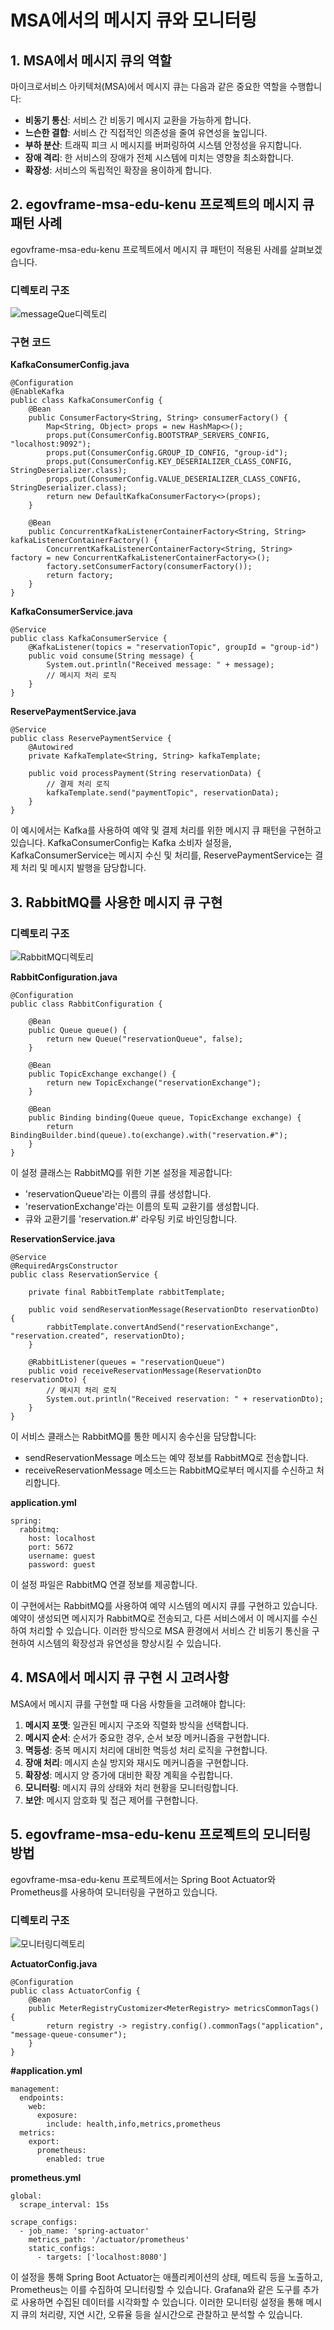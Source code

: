 # MSA에서의 메시지 큐와 모니터링

## 1. MSA에서 메시지 큐의 역할

마이크로서비스 아키텍처(MSA)에서 메시지 큐는 다음과 같은 중요한 역할을 수행합니다:

- **비동기 통신**: 서비스 간 비동기 메시지 교환을 가능하게 합니다.
- **느슨한 결합**: 서비스 간 직접적인 의존성을 줄여 유연성을 높입니다.
- **부하 분산**: 트래픽 피크 시 메시지를 버퍼링하여 시스템 안정성을 유지합니다.
- **장애 격리**: 한 서비스의 장애가 전체 시스템에 미치는 영향을 최소화합니다.
- **확장성**: 서비스의 독립적인 확장을 용이하게 합니다.



## 2. egovframe-msa-edu-kenu 프로젝트의 메시지 큐 패턴 사례

egovframe-msa-edu-kenu 프로젝트에서 메시지 큐 패턴이 적용된 사례를 살펴보겠습니다.

### 디렉토리 구조
![messageQue디렉토리](images/image1.png)

### 구현 코드

**KafkaConsumerConfig.java**
```
@Configuration
@EnableKafka
public class KafkaConsumerConfig {
    @Bean
    public ConsumerFactory<String, String> consumerFactory() {
        Map<String, Object> props = new HashMap<>();
        props.put(ConsumerConfig.BOOTSTRAP_SERVERS_CONFIG, "localhost:9092");
        props.put(ConsumerConfig.GROUP_ID_CONFIG, "group-id");
        props.put(ConsumerConfig.KEY_DESERIALIZER_CLASS_CONFIG, StringDeserializer.class);
        props.put(ConsumerConfig.VALUE_DESERIALIZER_CLASS_CONFIG, StringDeserializer.class);
        return new DefaultKafkaConsumerFactory<>(props);
    }

    @Bean
    public ConcurrentKafkaListenerContainerFactory<String, String> kafkaListenerContainerFactory() {
        ConcurrentKafkaListenerContainerFactory<String, String> factory = new ConcurrentKafkaListenerContainerFactory<>();
        factory.setConsumerFactory(consumerFactory());
        return factory;
    }
}
```


**KafkaConsumerService.java**
```
@Service
public class KafkaConsumerService {
    @KafkaListener(topics = "reservationTopic", groupId = "group-id")
    public void consume(String message) {
        System.out.println("Received message: " + message);
        // 메시지 처리 로직
    }
}
```

**ReservePaymentService.java**
```
@Service
public class ReservePaymentService {
    @Autowired
    private KafkaTemplate<String, String> kafkaTemplate;

    public void processPayment(String reservationData) {
        // 결제 처리 로직
        kafkaTemplate.send("paymentTopic", reservationData);
    }
}
```



이 예시에서는 Kafka를 사용하여 예약 및 결제 처리를 위한 메시지 큐 패턴을 구현하고 있습니다. KafkaConsumerConfig는 Kafka 소비자 설정을, KafkaConsumerService는 메시지 수신 및 처리를, ReservePaymentService는 결제 처리 및 메시지 발행을 담당합니다.

## 3. RabbitMQ를 사용한 메시지 큐 구현

### 디렉토리 구조
![RabbitMQ디렉토리](images/image3.png)

**RabbitConfiguration.java**
```
@Configuration
public class RabbitConfiguration {

    @Bean
    public Queue queue() {
        return new Queue("reservationQueue", false);
    }

    @Bean
    public TopicExchange exchange() {
        return new TopicExchange("reservationExchange");
    }

    @Bean
    public Binding binding(Queue queue, TopicExchange exchange) {
        return BindingBuilder.bind(queue).to(exchange).with("reservation.#");
    }
}
```

이 설정 클래스는 RabbitMQ를 위한 기본 설정을 제공합니다:
- 'reservationQueue'라는 이름의 큐를 생성합니다.
- 'reservationExchange'라는 이름의 토픽 교환기를 생성합니다.
- 큐와 교환기를 'reservation.#' 라우팅 키로 바인딩합니다.


**ReservationService.java**
```
@Service
@RequiredArgsConstructor
public class ReservationService {

    private final RabbitTemplate rabbitTemplate;

    public void sendReservationMessage(ReservationDto reservationDto) {
        rabbitTemplate.convertAndSend("reservationExchange", "reservation.created", reservationDto);
    }

    @RabbitListener(queues = "reservationQueue")
    public void receiveReservationMessage(ReservationDto reservationDto) {
        // 메시지 처리 로직
        System.out.println("Received reservation: " + reservationDto);
    }
}
```

이 서비스 클래스는 RabbitMQ를 통한 메시지 송수신을 담당합니다:
- sendReservationMessage 메소드는 예약 정보를 RabbitMQ로 전송합니다.
- receiveReservationMessage 메소드는 RabbitMQ로부터 메시지를 수신하고 처리합니다.


**application.yml**
```
spring:
  rabbitmq:
    host: localhost
    port: 5672
    username: guest
    password: guest
```
이 설정 파일은 RabbitMQ 연결 정보를 제공합니다.

이 구현에서는 RabbitMQ를 사용하여 예약 시스템의 메시지 큐를 구현하고 있습니다. 예약이 생성되면 메시지가 RabbitMQ로 전송되고, 다른 서비스에서 이 메시지를 수신하여 처리할 수 있습니다. 이러한 방식으로 MSA 환경에서 서비스 간 비동기 통신을 구현하여 시스템의 확장성과 유연성을 향상시킬 수 있습니다.


## 4. MSA에서 메시지 큐 구현 시 고려사항

MSA에서 메시지 큐를 구현할 때 다음 사항들을 고려해야 합니다:

1. **메시지 포맷**: 일관된 메시지 구조와 직렬화 방식을 선택합니다.
2. **메시지 순서**: 순서가 중요한 경우, 순서 보장 메커니즘을 구현합니다.
3. **멱등성**: 중복 메시지 처리에 대비한 멱등성 처리 로직을 구현합니다.
4. **장애 처리**: 메시지 손실 방지와 재시도 메커니즘을 구현합니다.
5. **확장성**: 메시지 양 증가에 대비한 확장 계획을 수립합니다.
6. **모니터링**: 메시지 큐의 상태와 처리 현황을 모니터링합니다.
7. **보안**: 메시지 암호화 및 접근 제어를 구현합니다.



## 5. egovframe-msa-edu-kenu 프로젝트의 모니터링 방법

egovframe-msa-edu-kenu 프로젝트에서는 Spring Boot Actuator와 Prometheus를 사용하여 모니터링을 구현하고 있습니다.

### 디렉토리 구조
![모니터링디렉토리](images/image2.png)

 
**ActuatorConfig.java**
```
@Configuration
public class ActuatorConfig {
    @Bean
    public MeterRegistryCustomizer<MeterRegistry> metricsCommonTags() {
        return registry -> registry.config().commonTags("application", "message-queue-consumer");
    }
}
```


**#application.yml**
```
management:
  endpoints:
    web:
      exposure:
        include: health,info,metrics,prometheus
  metrics:
    export:
      prometheus:
        enabled: true
```        

**prometheus.yml**
```
global:
  scrape_interval: 15s

scrape_configs:
  - job_name: 'spring-actuator'
    metrics_path: '/actuator/prometheus'
    static_configs:
      - targets: ['localhost:8080']
```      



이 설정을 통해 Spring Boot Actuator는 애플리케이션의 상태, 메트릭 등을 노출하고, Prometheus는 이를 수집하여 모니터링할 수 있습니다. Grafana와 같은 도구를 추가로 사용하면 수집된 데이터를 시각화할 수 있습니다.
이러한 모니터링 설정을 통해 메시지 큐의 처리량, 지연 시간, 오류율 등을 실시간으로 관찰하고 분석할 수 있습니다.      
